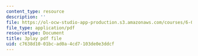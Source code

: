 ```yaml
---
content_type: resource
description: ''
file: https://ol-ocw-studio-app-production.s3.amazonaws.com/courses/6-042j-mathematics-for-computer-science-spring-2015/c7638d1001bcad0a4cd7103de0e3ddcf_0w9luYcxHrw.pdf
file_type: application/pdf
resourcetype: Document
title: 3play pdf file
uid: c7638d10-01bc-ad0a-4cd7-103de0e3ddcf
---
```

